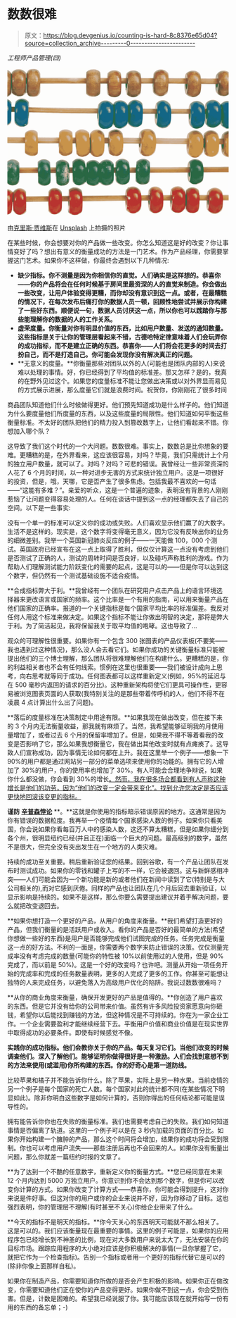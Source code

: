 # 数数很难

> 原文：<https://blog.devgenius.io/counting-is-hard-8c8376e65d04?source=collection_archive---------0----------------------->

*工程师产品管理(四)*

![](img/d8d5b37119775d6007899776b5a177aa.png)

由[克里斯·贾维斯](https://unsplash.com/@crissyjarvis?utm_source=unsplash&utm_medium=referral&utm_content=creditCopyText)在 [Unsplash](https://unsplash.com/s/photos/counting?utm_source=unsplash&utm_medium=referral&utm_content=creditCopyText) 上拍摄的照片

在某些时候，你会想要对你的产品做一些改变。你怎么知道这是好的改变？你让事情变好了吗？想出有意义的衡量成功的方法是一门艺术。作为产品经理，你需要掌握这门艺术。如果你不这样做，你最终会遇到以下几种情况:

*   **缺少指标。你不测量是因为你相信你的直觉。人们确实是这样想的。恭喜你——你的产品将会在任何时候基于房间里最资深的人的直觉来制造。你会做出一些改变，让用户体验变得更糟，而你却没有意识到这一点。或者，在最糟糕的情况下，在每次发布后痛打你的数据人员一顿，回顾性地尝试并展示你构建了一些好东西。顺便说一句，数据人员讨厌这一点，所以你也可以践踏你与那些能理解你的数据的人的工作关系。**
*   **虚荣度量。你衡量对你有明显价值的东西，比如用户数量、发送的通知数量。这些指标是关于让你的管理层看起来不错，古德哈特定律意味着人们会玩弄你的成功指标，而不是建立正确的东西。恭喜你——人们将会花更多的时间去打扮自己，而不是打造自己。你可能会发现你没有解决真正的问题。**
*   **无意义的度量。**你衡量那些对团队以外的人(可能也是团队内部的人)来说难以处理的事情。好，你已经得到了平均值的标准差。那又怎样？是的，我真的在野外见过这个。如果您的度量标准不能让您做出决策或以对外界显而易见的方式展示进展，那么度量它们就是浪费时间。祝贺你，你刚刚花了很多时间

商品团队知道他们什么时候做得更好。他们预先知道成功是什么样子的。他们知道为什么要度量他们所度量的东西，以及这些度量的局限性。他们知道如何平衡这些衡量标准。不太好的团队把他们的精力投入到篡改数字上，让他们看起来不错。你想加入哪个队？

这导致了我们这个时代的一个大问题。数数很难。事实上，数数总是比你想象的要难。更糟糕的是，在外界看来，这应该很容易，对吗？毕竟，我们只需统计上个月的独立用户数量，就可以了。对吗？对吗？可悲的错误。我曾经让一些非常资深的人花了 6 个月的时间，以一种对进步无害的方式来统计独立用户。这是一项很好的投资，但是，哦，天哪，它是否产生了很多焦虑。包括我最不喜欢的一句话——“这能有多难？”。亲爱的听众，这是一个普遍的迹象，表明没有背景的人刚刚惹恼了让问题变得容易处理的人。任何在谈话中提到这一点的经理都失去了自己的空间。以下是一些事实:

没有一个单一的标准可以定义你的成功或失败。人们喜欢显示他们赢了的大数字。生活不是这样的。现实是，这个数字将变得毫无意义，因为它没有反映出你的业务的细微差别。我举一个英国新冠肺炎反应的例子——一天能做 100，000 个测试。英国政府已经宣布在这一点上取得了胜利，但仅仅计算这一点没有考虑到他们是否测试了正确的人，测试的周转时间是否良好，以及碰巧声称胜利的游戏。作为帮助人们理解测试能力阶跃变化的需要的起点，这是可以的——但是你可以达到这个数字，但仍然有一个测试基础设施不适合疫情。

**合成指标弊大于利。**我曾经有一个团队在研究用户点击产品上的语言环境选择器来更改语言或国家的频率。这个比率是一个有用的指南，可以用来衡量产品在他们国家的正确率。报道的一个关键指标是每个国家平均比率的标准偏差。我反对任何人用这个标准来做决定。如果这个指标不能让你做出明智的决定，那将是弊大于利。为了简洁起见，我将保留我关于取平均值的咆哮。这也导致了…

观众的可理解性很重要。如果你有一个包含 300 张图表的产品仪表板(不要笑——我也遇到过这种情况)，那么没人会去看它们。如果你成功的关键衡量标准只能被提出他们的三个博士理解，那么团队将很难理解他们在构建什么。更糟糕的是，你的利益相关者也不会有任何线索。惯例在这里也很重要——我们被设计成向上思考，向右思考就等同于成功。任何图表都可以这样重新定义(例如，95%的延迟与在 500 毫秒内返回的请求的百分比)。这种重新架构将使它们更具可操作性，更容易被浏览图表页面的人获取(我特别关注的是那些带着传呼机的人，他们不得不在凌晨 4 点计算出什么出了问题)。

**落后的度量标准在决策制定中用途有限。**如果我现在做出改变，但在接下来的 3 个月内无法衡量收益，那我就有麻烦了。当然，我希望能够证明我的月使用量增加了，或者过去 6 个月的保留率增加了。但是，如果我不得不等着看我的改变是否影响了它，那么如果我想衡量它，我在做出其他改变时就有点瘫痪了。这导致人们宣称成功，因为事情无论如何都在上升。我在这里举一个例子——想象一下 90%的用户都是通过网站另一部分的菜单选项来使用你的功能的。拥有它的人增加了 30%的用户，你的使用率也增加了 30%。有人可能会合理地争辩说，如果你什么都没做，你会看到 30%的增长[。然而，我在很多场合都看到有人声称这种增长是他们的功劳，因为“他们的改变一定会带来变化”。找到允许您决定是否应该更快地回滚该变更的指标。](https://medium.com/@andzwa/the-do-nothing-scenario-2674819eae9d)

**谨防** [**辛普森悖论**](https://en.wikipedia.org/wiki/Simpson%27s_paradox) **。**这就是你使用的指标暗示错误原因的地方。这通常是因为你有错误的数据粒度。我再举一个疫情每个国家感染人数的例子。如果你只看美国，你会说如果你看每百万人中的感染人数，这还不算太糟糕，但是如果你细分到各个州，很明显纽约已经(并且正在)面临一个巨大的问题。最高级别的数字，虽然不是很大，但完全没有突出发生在一个地方的人类灾难。

持续的成功至关重要。稍后重新验证您的结果。回到谷歌，有一个产品让团队在发布时测试成功。如果你的零钱和罐子上写的不一样，它会被退回。这与新鲜感相冲突——人们可能会因为一个新功能是新的或者他们在新闻中读到了它(特别是与大公司相关的),而对它感到厌倦。同样的产品也让团队在几个月后回去重新验证，以显示影响是持续的。如果不是这样，那么你要么需要提出建议并着手解决问题，要么就把改变退回去。

**如果你想打造一个更好的产品，从用户的角度来衡量。**我们希望打造更好的产品，但我们衡量的是活跃用户或收入。看你的产品是否好的最简单的方法(希望你想做一些好的东西)是用户是否能够完成他们试图完成的任务。任务完成是衡量这一点的好方法。不利的一面是，你需要两个数字来防止错误的决策。仅仅测量完成率没有考虑完成的数量(可能你的特性被 10%以前使用过的人使用，但是 90%完成了，而以前是 50%)。这是一个好的改变吗？也许吧。测量从开始一项任务开始的完成率和完成的任务数量表明，更多的人完成了更多的工作。你甚至可能想让独特的人来完成任务，以避免落入为高级用户优化的陷阱。我说过数数很难吗？

**从你的商业角度来衡量，确保开发更好的产品是值得的。**你创造了用户喜欢的东西。但是它并没有给你的公司带来价值。虽然有许多风险投资家愿意向你砸钱，希望你以后能找到赚钱的方法，但这种情况是不可持续的。你在为一家企业工作。一个企业需要盈利才能继续经营下去。平衡用户价值和商业价值是在现实世界中取得成功的必要条件。即使有时候感觉不像。

**实践你的成功指标。他们会教你关于你的产品。每天复习它们。当他们改变的时候调查他们。深入了解他们。能够证明你做得很好是一种激励。人们会找到意想不到的方法来使用(或滥用)你所构建的东西。你的好奇心是第一道防线。**

比较苹果和橘子并不能告诉你什么。除了苹果，实际上是另一种水果。当前疫情的另一个例子是每个国家的死亡人数。每个国家对此的统计都不同(在某些情况下明显如此)。除非你明白这些数字是如何计算的，否则你得出的任何结论都可能是误导性的。

拥有能告诉你你也在失败的衡量标准。我们也需要考虑自己的失败。我们如何知道事情是否偏离了轨道。这里的一个例子可以是在 3 秒内加载的页面的百分比。如果你开始构建一个臃肿的产品，那么这个时间将会增加，结果你的成功将会受到限制。你也可以考虑用户流失——那些注册后再也不会回来的人。如果你没有衡量出问题，那么你就差一篇纽约时报的文章了。

**为了达到一个不酷的任意数字，重新定义你的衡量方式。**您已经同意在未来 12 个月内达到 5000 万独立用户。你意识到你不会达到那个数字，但是你可以改变你计算的方式。如果你改变了计算方式——恭喜你，你可能会得到提升，这对你来说是件好事。但这对你的用户或你的企业来说并不好，因为你移动了目标。这也强烈表明，你的管理层不理解(有时甚至不关心)你给企业带来了什么。

**今天的指标不是明天的指标。**你今天关心的东西明天可能就不那么相关了。这是可以的。我们应该衡量现在最重要的事情。这里的例子可能是，如果你的应用程序包已经增长到不神圣的比例，现在对大多数用户来说太大了，无法安装在你的目标市场。跟踪应用程序的大小绝对应该是你积极解决的事情(一旦你掌握了它，就把它作为一个检查指标)。告别一个指标或者用一个更好的指标代替它是可以的(除非你像上面那样自私)。

如果你在制造产品，你需要知道你所做的是否会产生积极的影响。如果你正在做改变，你需要知道他们正在使你的产品变得更好。如果你做不到这一点，你会受到伤害。但是，计数是困难的。希望我已经说服了你。我可能应该现在就开始写一份有用的东西的备忘单；-)